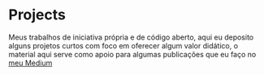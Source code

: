 # Projects
Meus trabalhos de iniciativa própria e de código aberto, aqui eu deposito alguns projetos curtos com foco em oferecer algum valor didático, o material aqui serve como apoio para algumas publicações que eu faço no [meu Medium](https://medium.com/@vflins)
